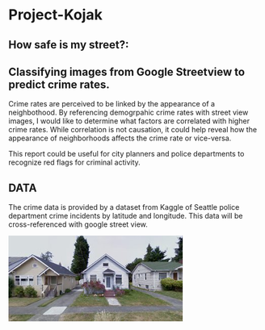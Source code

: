 # Project-Kojak 

## How safe is my street?: 
## Classifying images from Google Streetview to predict crime rates.

Crime rates are perceived to be linked by the appearance of a neighbothood. By referencing demogrpahic crime rates with street view images, I would like to determine what factors are correlated with higher crime rates.
While correlation is not causation, it could help reveal how the appearance of neighborhoods affects the crime rate or vice-versa.

This report could be useful for city planners and police departments to recognize red flags for criminal activity.

## DATA

The crime data is provided by a dataset from Kaggle of Seattle police department crime incidents by latitude and longitude. This data will be cross-referenced with google street view.


![Image of House](https://github.com/datalex3/Project-Kojak/blob/master/googhouse.jpeg)
